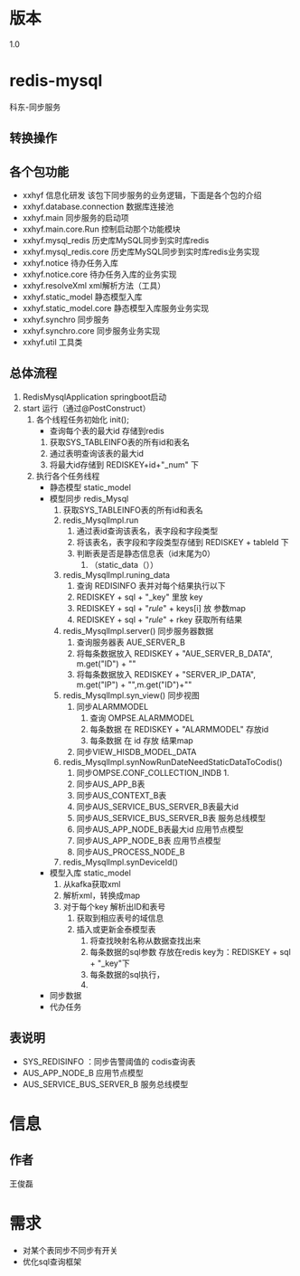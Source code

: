 # 版本
1.0
# redis-mysql
科东-同步服务
## 转换操作
### 
## 各个包功能
* xxhyf    						信息化研发  该包下同步服务的业务逻辑，下面是各个包的介绍
* xxhyf.database.connection   	数据库连接池
* xxhyf.main   					同步服务的启动项
* xxhyf.main.core.Run             控制启动那个功能模块
* xxhyf.mysql_redis				历史库MySQL同步到实时库redis
* xxhyf.mysql_redis.core          历史库MySQL同步到实时库redis业务实现
* xxhyf.notice					待办任务入库
* xxhyf.notice.core               待办任务入库的业务实现
* xxhyf.resolveXml				xml解析方法（工具）
* xxhyf.static_model				静态模型入库
* xxhyf.static_model.core         静态模型入库服务业务实现
* xxhyf.synchro					同步服务
* xxhyf.synchro.core              同步服务业务实现
* xxhyf.util                      工具类
## 总体流程
1. RedisMysqlApplication springboot启动
2. start 运行（通过@PostConstruct）
    1. 各个线程任务初始化 init();
        * 查询每个表的最大id 存储到redis
        1. 获取SYS_TABLEINFO表的所有id和表名
        2. 通过表明查询该表的最大id
        3. 将最大id存储到 REDISKEY+id+"_num" 下
    2. 执行各个任务线程
        * 静态模型 static_model
        * 模型同步 redis_Mysql
            1. 获取SYS_TABLEINFO表的所有id和表名
            2. redis_MysqlImpl.run
                1. 通过表id查询该表名，表字段和字段类型
                2. 将该表名，表字段和字段类型存储到 REDISKEY + tableId 下
                3. 判断表是否是静态信息表（id末尾为0）
                    1. （static_data（））
            3. redis_MysqlImpl.runing_data
                1. 查询 REDISINFO 表并对每个结果执行以下
                2. REDISKEY + sql + "_key" 里放 key
                3. REDISKEY + sql + "_rule_" + keys[i] 放 参数map
                4. REDISKEY + sql + "_rule_" + rkey 获取所有结果
            4. redis_MysqlImpl.server() 同步服务器数据
                1. 查询服务器表 AUE_SERVER_B
                2. 将每条数据放入 REDISKEY + "AUE_SERVER_B_DATA", m.get("ID") + ""
                3. 将每条数据放入 REDISKEY + "SERVER_IP_DATA", m.get("IP") + "",m.get("ID")+""
            5. redis_MysqlImpl.syn_view() 同步视图
                1. 同步ALARMMODEL
                    1. 查询 OMPSE.ALARMMODEL
                    2. 每条数据 在 REDISKEY + "ALARMMODEL" 存放id
                    3. 每条数据 在 id 存放 结果map
                2. 同步VIEW_HISDB_MODEL_DATA
            6. redis_MysqlImpl.synNowRunDateNeedStaticDataToCodis()
                1. 同步OMPSE.CONF_COLLECTION_INDB
                    1. 
                2. 同步AUS_APP_B表
                3. 同步AUS_CONTEXT_B表
                4. 同步AUS_SERVICE_BUS_SERVER_B表最大id
                5. 同步AUS_SERVICE_BUS_SERVER_B表 服务总线模型
                6. 同步AUS_APP_NODE_B表最大id 应用节点模型
                7. 同步AUS_APP_NODE_B表 应用节点模型
                8. 同步AUS_PROCESS_NODE_B
            7. redis_MysqlImpl.synDeviceId()
        * 模型入库 static_model
            1. 从kafka获取xml
            2. 解析xml，转换成map
            3. 对于每个key 解析出ID和表号
                1. 获取到相应表号的域信息
                2. 插入或更新金泰模型表
                    1. 将查找映射名称从数据查找出来
                    2. 每条数据的sql参数 存放在redis key为：REDISKEY + sql + "_key"下
                    3. 每条数据的sql执行，
                    4. 
        * 同步数据
        * 代办任务

## 表说明
* SYS_REDISINFO ：同步告警阈值的 codis查询表
* AUS_APP_NODE_B 应用节点模型
* AUS_SERVICE_BUS_SERVER_B 服务总线模型


# 信息
## 作者
王俊磊
# 需求
* 对某个表同步不同步有开关
* 优化sql查询框架
